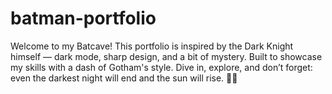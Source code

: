 # batman-portfolio
Welcome to my Batcave! This portfolio is inspired by the Dark Knight himself — dark mode, sharp design, and a bit of mystery. Built to showcase my skills with a dash of Gotham's style. Dive in, explore, and don’t forget: even the darkest night will end and the sun will rise. 🦇✨
